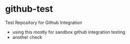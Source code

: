 # github-test
Test Repository for Github Integration

* using this mostly for sandbox github integration testing
* another check